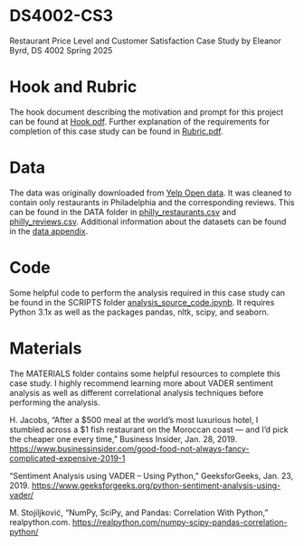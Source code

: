 # DS4002-CS3 
Restaurant Price Level and Customer Satisfaction Case Study by Eleanor Byrd, DS 4002 Spring 2025

# Hook and Rubric
The hook document describing the motivation and prompt for this project can be found at [Hook.pdf](https://github.com/rvt9bx/DS4002-CS3/blob/main/Hook.pdf). Further explanation of the requirements for completion of this case study can be found in [Rubric.pdf](https://github.com/rvt9bx/DS4002-CS3/blob/main/Rubric.pdf).

# Data
The data was originally downloaded from [Yelp Open data](https://business.yelp.com/data/resources/open-dataset/). It was cleaned to contain only restaurants in Philadelphia and the corresponding reviews. This can be found in the DATA folder in [philly_restaurants.csv](https://github.com/rvt9bx/DS4002-CS3/blob/main/DATA/philly_restaurants.csv) and [philly_reviews.csv](https://github.com/rvt9bx/DS4002-CS3/blob/main/DATA/philly_reviews.csv). Additional information about the datasets can be found in the [data appendix](https://github.com/rvt9bx/DS4002-CS3/blob/main/DATA/data_appendix.pdf). 

# Code 
Some helpful code to perform the analysis required in this case study can be found in the SCRIPTS folder [analysis_source_code.ipynb](https://github.com/rvt9bx/DS4002-CS3/blob/main/SCRIPTS/analysis_source_code.ipynb). It requires Python 3.1x as well as the packages pandas, nltk, scipy, and seaborn. 

# Materials 
The MATERIALS folder contains some helpful resources to complete this case study. I highly recommend learning more about VADER sentiment analysis as well as different correlational analysis techniques before performing the analysis. 

H. Jacobs, “After a $500 meal at the world’s most luxurious hotel, I stumbled across a $1 fish restaurant on the Moroccan coast — and I’d pick the cheaper one every time,” Business Insider, Jan. 28, 2019. https://www.businessinsider.com/good-food-not-always-fancy-complicated-expensive-2019-1

“Sentiment Analysis using VADER – Using Python,” GeeksforGeeks, Jan. 23, 2019. https://www.geeksforgeeks.org/python-sentiment-analysis-using-vader/

M. Stojiljković, “NumPy, SciPy, and Pandas: Correlation With Python,” realpython.com. https://realpython.com/numpy-scipy-pandas-correlation-python/


